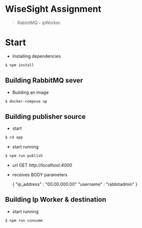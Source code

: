 # WiseSight Assignment

> RabbitMQ - ipWorker. 

# Start

* Installing dependencies

```bash
$ npm install
```

## Building RabbitMQ sever

* Building an image

```bash
$ docker-compose up
```

## Building publisher source

* start

```bash
$ cd app
```
* start running 

```bash
$ npm run publish
```

* url GET  *http://localhost:4000*

* receives BODY parameters 


  {
     "ip_address" : "00.00.000.00"
     "username" : "rabbitadmin"
  }



## Building Ip Worker & destination

* start running 

```bash
$ npm run consume
```
